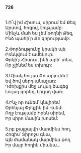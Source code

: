 **726**

\
1.Ո՜վ իմ Հիսուս, սիրում եմ Քեզ\
Սրտով, հոգով, էությամբ:\
Մինչև մահ ես չեմ թողնի Քեզ,\
Ինձ պահի՛ր Քո զորությամբ:\
\
2.Փորձությունը կրակի պե\
Բռնկվում է ամենուր:\
Փրկի՛չ Հիսուս, ինձ արի՛ տես,\
Որ չլինեմ ես տխուր:\
\
3.Միակ հույսս Քո արյունն է\
Եվ ծով սերդ անաչառ:\
Դժոխքիս մեջ Լույսդ ծագեց\
Լույսդ զորեղ, Լույսդ վառ:\
\
4.Ինչ որ ունեմ՝ կնվիրեմ\
Օրհնյալ Փրկչին իմ Վսեմ:\
Ողջ էությամբ Իրեն սիրեմ,\
Իր սիրո մասին խոսեմ:\
\
5.րբ քայքայվի մարմինս հող,\
Հոգիս՝ Տիրոջս գնա,\
Այն ժամանակ մարմինս թող\
Իր մայր հողին միանա...
